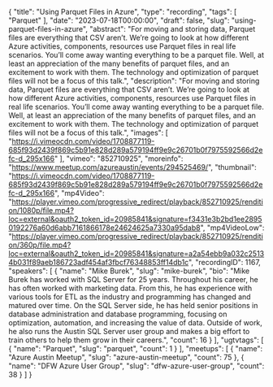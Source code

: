 {
  "title": "Using Parquet Files in Azure",
  "type": "recording",
  "tags": [
    "Parquet"
  ],
  "date": "2023-07-18T00:00:00",
  "draft": false,
  "slug": "using-parquet-files-in-azure",
  "abstract": "For moving and storing data, Parquet files are everything that CSV aren’t. We’re going to look at how different Azure activities, components, resources use Parquet files in real life scenarios. You’ll come away wanting everything to be a parquet file. Well, at least an appreciation of the many benefits of parquet files, and an excitement to work with them. The technology and optimization of parquet files will not be a focus of this talk.",
  "description": "For moving and storing data, Parquet files are everything that CSV aren’t. We’re going to look at how different Azure activities, components, resources use Parquet files in real life scenarios. You’ll come away wanting everything to be a parquet file. Well, at least an appreciation of the many benefits of parquet files, and an excitement to work with them. The technology and optimization of parquet files will not be a focus of this talk.",
  "images": [
    "https://i.vimeocdn.com/video/1708877119-685f93d2439f869c5b91e828d289a579194ff9e9c26701b0f7975592566d2efc-d_295x166"
  ],
  "vimeo": "852710925",
  "moreinfo": "https://www.meetup.com/azureaustin/events/294525469/",
  "thumbnail": "https://i.vimeocdn.com/video/1708877119-685f93d2439f869c5b91e828d289a579194ff9e9c26701b0f7975592566d2efc-d_295x166",
  "mp4Video": "https://player.vimeo.com/progressive_redirect/playback/852710925/rendition/1080p/file.mp4?loc=external&oauth2_token_id=20985841&signature=f3431e3b2bd1ee28950192276a60d6abb7161866178e24624625a7330a95dab8",
  "mp4VideoLow": "https://player.vimeo.com/progressive_redirect/playback/852710925/rendition/360p/file.mp4?loc=external&oauth2_token_id=20985841&signature=a2a54ebb9a032c25134b031f89aeb186723adf454af3fbcf76348853ff14db1c",
  "recordingID": 1167,
  "speakers": [
    {
      "name": "Mike Burek",
      "slug": "mike-burek",
      "bio": "Mike Burek has worked with SQL Server for 25 years. Throughout his career, he has often worked with marketing data. From this, he has experience with various tools for ETL as the industry and programming has changed and matured over time. On the SQL Server side, he has held senior positions in database administration and database programming, focusing on optimization, automation, and increasing the value of data. Outside of work, he also runs the Austin SQL Server user group and makes a big effort to train others to help them grow in their careers.",
      "count": 16
    }
  ],
  "ugtvtags": [
    {
      "name": "Parquet",
      "slug": "parquet",
      "count": 1
    }
  ],
  "meetups": [
    {
      "name": "Azure Austin Meetup",
      "slug": "azure-austin-meetup",
      "count": 75
    },
    {
      "name": "DFW Azure User Group",
      "slug": "dfw-azure-user-group",
      "count": 38
    }
  ]
}